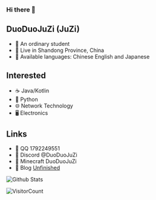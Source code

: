 ### Hi there 👋

## DuoDuoJuZi (JuZi)

- 🍊 An ordinary student
- 🍊 Live in Shandong Province, China
- 🍊 Available languages: Chinese English and Japanese

## Interested

- ☕ Java/Kotlin
- 🐍 Python
- 🌐 Network Technology
- 🖥️ Electronics

## Links

- 🔗 QQ 1792249551
- 🔗 Discord @DuoDuoJuZi
- 🔗 Minecraft DuoDuoJuZi
- 🔗 Blog [Unfinished](https://blog.duoduojuzi.top)

![Github Stats](https://github-readme-stats.vercel.app/api/?username=DuoDuoJuZi&show_icons=true&title_color=fff&icon_color=79ff97&text_color=9f9f9f&bg_color=151515)



![VisitorCount](https://profile-counter.glitch.me/DuoDuoJuZi/count.svg)
